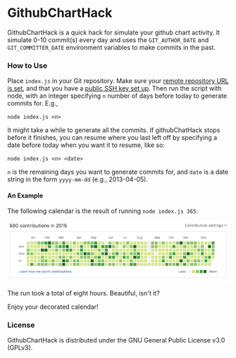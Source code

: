 # GithubChartHack
GithubChartHack is a quick hack for simulate your github chart activity. It simulate 0-10 commit(s) every day and uses the `GIT_AUTHOR_DATE` and `GIT_COMMITTER_DATE` environment variables to make commits in the past. 

### How to Use
Place `index.js` in your Git repository. Make sure your [remote repository URL is set](https://help.github.com/articles/adding-a-remote/), and that you have a [public SSH key set up](https://help.github.com/articles/generating-ssh-keys/). Then run the script with node, with an integer specifying `n` number of days before today to generate commits for. E.g.,

	node index.js <n>

It might take a while to generate all the commits. If githubChatHack stops before it finishes, you can resume where you last left off by specifying a date before today when you want it to resume, like so:

	node index.js <n> <date>

`n` is the remaining days you want to generate commits for, and `date` is a date string in the form `yyyy-mm-dd`  (e.g., 2013-04-05).

#### An Example

The following calendar is the result of running `node index.js 365`:

<img src="https://github.com/dimsolution/githubcharthack/blob/master/example.png" alt="example image"/>

The run took a total of eight hours. Beautiful, isn't it?

Enjoy your decorated calendar!

### License
GithubChartHack is distributed under the GNU General Public License v3.0 (GPLv3).
